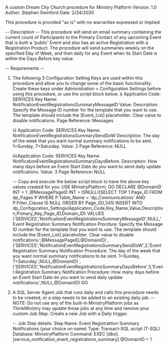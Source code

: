 A custom Dream City Church procedure for Ministry Platform
Version: 1.0
Author: Stephan Swinford
Date: 2/24/2020

This procedure is provided "as is" with no warranties expressed or implied.

-- Description --
This procedure will send an email summary containing the current count of Participants to the Primary Contact of any upcoming Event that is both a 'public'
Event and also has an active Registration with a Registration Product. The procedure will send summaries weekly on the specified Day of Week, and then daily
for any Event when its Start Date is within the Days Before key value.

-- Requirements --
1) The following 3 Configuration Setting Keys are used within this procedure and allow you to change some of the basic functionality.
   Create these keys under Administration > Configuration Settings before using this procedure, or use the script block below.
	i) 	Application Code: SERVICES
		Key Name: NotificationEventRegistrationsSummaryMessageID
		Value: 
		Description: Specify the Message ID number for the template that you want to use. The template should include the [Event_List] placeholder. Clear value to disable notifications.
		Page Reference: Messages

	ii) Application Code: SERVICES
		Key Name: NotificationEventRegistrationsSummarySendDoW
		Description: The day of the week that you want normal summary notifications to be sent. 1=Sunday, 7=Saturday.
		Value: 2
		Page Reference: NULL

	iii)Application Code: SERVICES
		Key Name: NotificationEventRegistrationsSummaryDaysBefore.
		Description: How many days before an Event Start Date do you want to send daily update notifications.
		Value: 3
		Page Reference: NULL
	
	-- Copy and execute the below script block to have the above key values created for you:
		USE MinistryPlatform;
		GO
		DECLARE @DomainID INT = 1
		,@MessagePageID INT = ISNULL((SELECT TOP 1 Page_ID FROM dp_Pages P WHERE P.Table_Name = 'dp_Communications' AND P.Filter_Clause IS NULL ORDER BY Page_ID),341)
		INSERT INTO dp_Configuration_Settings(Application_Code,Key_Name,Value,Description,Primary_Key_Page_ID,Domain_ID)
			VALUES 
				('SERVICES','NotificationEventRegistrationsSummaryMessageID',NULL,'Event Registration Summary Notification Procdure: Specify the Message ID number for the template that you want to use. The template should include the [Event_List] placeholder. Clear value to disable notifications.',@MessagePageID,@DomainID)
				,('SERVICES','NotificationEventRegistrationsSummarySendDoW',2,'Event Registration Summary Notification Procedure: The day of the week that you want normal summary notifications to be sent. 1=Sunday, 7=Saturday.',NULL,@DomainID)
				,('SERVICES','NotificationEventRegistrationsSummaryDaysBefore',3,'Event Registration Summary Notification Procedure: How many days before an Event Start Date do you want to send daily update notifications.',NULL,@DomainID)
		GO

2) A SQL Server Agent Job that runs daily and calls this procedure needs to be created, or a step needs to be added to an existing daily job.
	-- NOTE: Do not use any of the built-in MinistryPlatform jobs as ThinkMinistry may update those jobs
			 at any time and remove your custom Job Step. Create a new Job with a Daily trigger.

	-- Job Step details:
		Step Name: Event Registrattion Summary Notifications (your choice on name)
		Type: Transact-SQL script (T-SQL)
		Database: MinistryPlatform
		Command: EXEC [dbo].[service_notification_event_registrations_summary] @DomainID = 1
